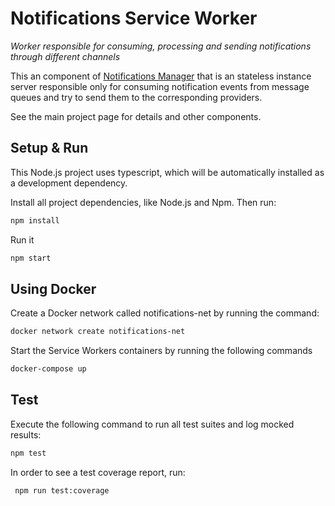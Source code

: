 ﻿# Notifications Service Worker

  *Worker responsible for consuming, processing and sending notifications through different channels*

This an component of [Notifications Manager](https://github.com/davicedraz/notifications-manager) that is an stateless instance server responsible only for consuming notification events from message queues and try to send them to the corresponding providers. 

See the main project page for details and other components.

## Setup & Run

This Node.js project uses typescript, which will be automatically installed as a development dependency.

Install all project dependencies, like Node.js and Npm. Then run:

```bash
npm install
```
Run it 

```bash
npm start
```

## Using Docker

Create a Docker network called notifications-net by running the command:
```bash
docker network create notifications-net
```
Start the Service Workers containers by running the following commands
```bash
docker-compose up
```

## Test

Execute the following command to run all test suites and log mocked results:

```bash
npm test
```

In order to see a test coverage report, run:

```bash
 npm run test:coverage
```
